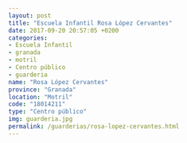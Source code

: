 ```yaml
---
layout: post
title: "Escuela Infantil Rosa López Cervantes"
date: 2017-09-20 20:57:05 +0200
categories:
- Escuela Infantil
- granada
- motril
- Centro público
- guarderia
name: "Rosa López Cervantes"
province: "Granada"
location: "Motril"
code: "18014211"
type: "Centro público"
img: guarderia.jpg
permalink: /guarderias/rosa-lopez-cervantes.html
---
```

